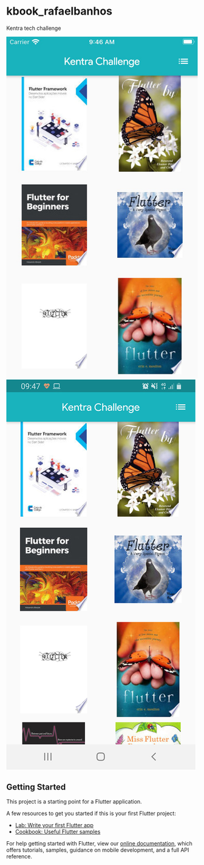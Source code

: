 # kbook_rafaelbanhos

Kentra tech challenge


![Alt text](https://github.com/rafaelbanhos/KBook_RafaelBanhos/blob/master/screenshoots/print1.jpg)
![Alt text](https://github.com/rafaelbanhos/KBook_RafaelBanhos/blob/master/screenshoots/print2.jpg)

## Getting Started

This project is a starting point for a Flutter application.

A few resources to get you started if this is your first Flutter project:

- [Lab: Write your first Flutter app](https://flutter.dev/docs/get-started/codelab)
- [Cookbook: Useful Flutter samples](https://flutter.dev/docs/cookbook)

For help getting started with Flutter, view our
[online documentation](https://flutter.dev/docs), which offers tutorials,
samples, guidance on mobile development, and a full API reference.
